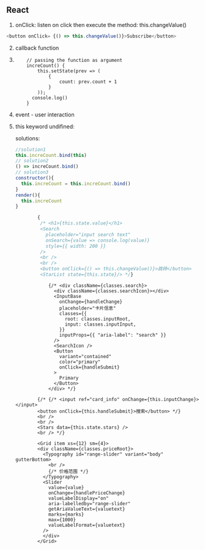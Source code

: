 ## React

1. onClick: listen on click then execute the method: this.changeValue()

```js
<button onClick= {() => this.changeValue()}>Subscribe</button>
```



2. callback function

3. ```
       // passing the function as argument
       increCount() {
           this.setState(prev => (
               {
                   count: prev.count + 1
               }
           ));
         console.log()
       }
   ```

4. event - user interaction

5. this keyword undifined:

   solutions:

   ```js
   //solution1
   this.increCount.bind(this)
   // solution2
   () => increCount.bind()
   // solution3
   constructor(){
     this.increCount = this.increCount.bind()
   }
   render(){
     this.increCount
   }
   ```

   

   ```js
           {
            /* <h1>{this.state.value}</h1>
            <Search
              placeholder="input search text"
              onSearch={value => console.log(value)}
              style={{ width: 200 }}
            />
            <br />
            <br />
            <button onClick={() => this.changeValue()}>跳转</button>
            <StarList state={this.state}/> */}
   ```

   ```
               {/* <div className={classes.search}>
                 <div className={classes.searchIcon}></div>
                 <InputBase
                   onChange={handleChange}
                   placeholder="卡片信息"
                   classes={{
                     root: classes.inputRoot,
                     input: classes.inputInput,
                   }}
                   inputProps={{ "aria-label": "search" }}
                 />
                 <SearchIcon />
                 <Button
                   variant="contained"
                   color="primary"
                   onClick={handleSubmit}
                 >
                   Primary
                 </Button>
               </div> */}
   ```

   ```
           {/* {/* <input ref="card_info" onChange={this.inputChange}></input>
           <button onClick={this.handleSubmit}>搜索</button> */}
           <br />
           <br />
           <Stars data={this.state.stars} />
           <br /> */}
   ```

   ```
           <Grid item xs={12} sm={4}>
           <div className={classes.priceRoot}>
             <Typography id="range-slider" variant="body" gutterBottom>
               <br />
               {/* 价格范围 */}
             </Typography>
             <Slider
               value={value}
               onChange={handlePriceChange}
               valueLabelDisplay="on"
               aria-labelledby="range-slider"
               getAriaValueText={valuetext}
               marks={marks}
               max={1000}
               valueLabelFormat={valuetext}
             />
             </div>
           </Grid>
   ```

   

